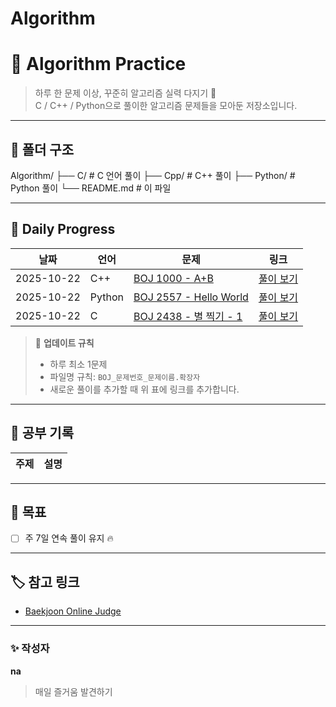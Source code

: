 # Algorithm

# 🧩 Algorithm Practice

> 하루 한 문제 이상, 꾸준히 알고리즘 실력 다지기 💪  
> C / C++ / Python으로 풀이한 알고리즘 문제들을 모아둔 저장소입니다.

---

## 📂 폴더 구조
Algorithm/
├── C/ # C 언어 풀이
├── Cpp/ # C++ 풀이
├── Python/ # Python 풀이
└── README.md # 이 파일


---

## 📅 Daily Progress

| 날짜 | 언어 | 문제 | 링크 |
|------|------|------|------|
| 2025-10-22 | C++ | [BOJ 1000 - A+B](https://www.acmicpc.net/problem/1000) | [풀이 보기](./Cpp/BOJ_1000_AplusB.cpp) |
| 2025-10-22 | Python | [BOJ 2557 - Hello World](https://www.acmicpc.net/problem/2557) | [풀이 보기](./Python/BOJ_2557_HelloWorld.py) |
| 2025-10-22 | C | [BOJ 2438 - 별 찍기 - 1](https://www.acmicpc.net/problem/2438) | [풀이 보기](./C/BOJ_2438_Star1.c) |

> 📌 **업데이트 규칙**  
> - 하루 최소 1문제  
> - 파일명 규칙: `BOJ_문제번호_문제이름.확장자`  
> - 새로운 풀이를 추가할 때 위 표에 링크를 추가합니다.  

---

## 🧠 공부 기록

| 주제 | 설명 |
|------|------|

---

## 🚀 목표
- [ ] 주 7일 연속 풀이 유지 🔥  

---

## 🏷️ 참고 링크

- [Baekjoon Online Judge](https://www.acmicpc.net/user/eunam)

---

### ✨ 작성자
**na**  
> 매일 즐거움 발견하기
